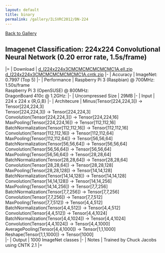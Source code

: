 ```yaml
---
layout: default
title: binary
permalink: /gallery/ILSVRC2012/DN-224
---
```


[Back to Gallery](/ELL/gallery)

## Imagenet Classification: 224x224 Convolutional Neural Network (0.20 error rate, 1.5s/frame)

|=
| Download | [d_I224x224x3CMCMCMCMCMCMC1A.ell.zip](https://github.com/Microsoft/ELL-models/raw/master/models/ILSVRC2012/d_I224x224x3CMCMCMCMCMCMC1A/d_I224x224x3CMCMCMCMCMCMC1A.ell.zip) [d_I224x224x3CMCMCMCMCMCMC1A.cntk.zip](https://github.com/Microsoft/ELL-models/raw/master/models/ILSVRC2012/d_I224x224x3CMCMCMCMCMCMC1A/d_I224x224x3CMCMCMCMCMCMC1A.cntk.zip)
|-
| Accuracy | ImageNet: 0.7997 (Top 5)
|-
| Performance | Raspberry Pi 3 (Raspbian) @ 700MHz: 1.50s/frame<br>Raspberry Pi 3 (OpenSUSE) @ 800MHz: <br>DragonBoard 410c @ 1.2GHz:
|-
| Uncompressed Size | 29MB
|-
| Input | 224 x 224 x {R,G,B}
|-
| Architecure | Minus(Tensor[224,224,3]) -> Tensor[224,224,3]<br>Tensor[224,224,3]) -> Tensor[224,224,3]<br>Convolution(Tensor[224,224,3]) -> Tensor[224,224,16]<br>MaxPooling(Tensor[224,224,16]) -> Tensor[112,112,16]<br>BatchNormalization(Tensor[112,112,16]) -> Tensor[112,112,16]<br>Convolution(Tensor[112,112,16]) -> Tensor[112,112,64]<br>MaxPooling(Tensor[112,112,64]) -> Tensor[56,56,64]<br>BatchNormalization(Tensor[56,56,64]) -> Tensor[56,56,64]<br>Convolution(Tensor[56,56,64]) -> Tensor[56,56,64]<br>MaxPooling(Tensor[56,56,64]) -> Tensor[28,28,64]<br>BatchNormalization(Tensor[28,28,64]) -> Tensor[28,28,64]<br>Convolution(Tensor[28,28,64]) -> Tensor[28,28,128]<br>MaxPooling(Tensor[28,28,128]) -> Tensor[14,14,128]<br>BatchNormalization(Tensor[14,14,128]) -> Tensor[14,14,128]<br>Convolution(Tensor[14,14,128]) -> Tensor[14,14,256]<br>MaxPooling(Tensor[14,14,256]) -> Tensor[7,7,256]<br>BatchNormalization(Tensor[7,7,256]) -> Tensor[7,7,256]<br>Convolution(Tensor[7,7,256]) -> Tensor[7,7,512]<br>MaxPooling(Tensor[7,7,512]) -> Tensor[4,4,512]<br>BatchNormalization(Tensor[4,4,512]) -> Tensor[4,4,512]<br>Convolution(Tensor[4,4,512]) -> Tensor[4,4,1024]<br>BatchNormalization(Tensor[4,4,1024]) -> Tensor[4,4,1024]<br>Convolution(Tensor[4,4,1024]) -> Tensor[4,4,1000]<br>AveragePooling(Tensor[4,4,1000]) -> Tensor[1,1,1000]<br>Reshape(Tensor[1,1,1000]) -> Tensor[1000]<br>
|-
| Output | 1000 ImageNet classes
|-
| Notes | Trained by Chuck Jacobs using CNTK 2.1
|=

